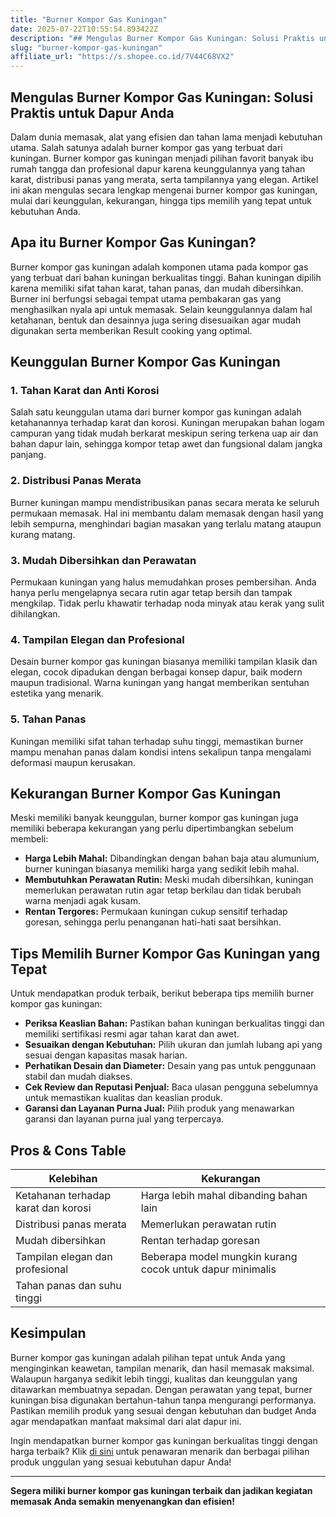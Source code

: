 ```yaml
---
title: "Burner Kompor Gas Kuningan"
date: 2025-07-22T10:55:54.893422Z
description: "## Mengulas Burner Kompor Gas Kuningan: Solusi Praktis untuk Dapur Anda..."
slug: "burner-kompor-gas-kuningan"
affiliate_url: "https://s.shopee.co.id/7V44C68VX2"
---
```

## Mengulas Burner Kompor Gas Kuningan: Solusi Praktis untuk Dapur Anda

Dalam dunia memasak, alat yang efisien dan tahan lama menjadi kebutuhan utama. Salah satunya adalah burner kompor gas yang terbuat dari kuningan. Burner kompor gas kuningan menjadi pilihan favorit banyak ibu rumah tangga dan profesional dapur karena keunggulannya yang tahan karat, distribusi panas yang merata, serta tampilannya yang elegan. Artikel ini akan mengulas secara lengkap mengenai burner kompor gas kuningan, mulai dari keunggulan, kekurangan, hingga tips memilih yang tepat untuk kebutuhan Anda.

## Apa itu Burner Kompor Gas Kuningan?

Burner kompor gas kuningan adalah komponen utama pada kompor gas yang terbuat dari bahan kuningan berkualitas tinggi. Bahan kuningan dipilih karena memiliki sifat tahan karat, tahan panas, dan mudah dibersihkan. Burner ini berfungsi sebagai tempat utama pembakaran gas yang menghasilkan nyala api untuk memasak. Selain keunggulannya dalam hal ketahanan, bentuk dan desainnya juga sering disesuaikan agar mudah digunakan serta memberikan Result cooking yang optimal.

## Keunggulan Burner Kompor Gas Kuningan

### 1. Tahan Karat dan Anti Korosi

Salah satu keunggulan utama dari burner kompor gas kuningan adalah ketahanannya terhadap karat dan korosi. Kuningan merupakan bahan logam campuran yang tidak mudah berkarat meskipun sering terkena uap air dan bahan dapur lain, sehingga kompor tetap awet dan fungsional dalam jangka panjang.

### 2. Distribusi Panas Merata

Burner kuningan mampu mendistribusikan panas secara merata ke seluruh permukaan memasak. Hal ini membantu dalam memasak dengan hasil yang lebih sempurna, menghindari bagian masakan yang terlalu matang ataupun kurang matang.

### 3. Mudah Dibersihkan dan Perawatan

Permukaan kuningan yang halus memudahkan proses pembersihan. Anda hanya perlu mengelapnya secara rutin agar tetap bersih dan tampak mengkilap. Tidak perlu khawatir terhadap noda minyak atau kerak yang sulit dihilangkan.

### 4. Tampilan Elegan dan Profesional

Desain burner kompor gas kuningan biasanya memiliki tampilan klasik dan elegan, cocok dipadukan dengan berbagai konsep dapur, baik modern maupun tradisional. Warna kuningan yang hangat memberikan sentuhan estetika yang menarik.

### 5. Tahan Panas

Kuningan memiliki sifat tahan terhadap suhu tinggi, memastikan burner mampu menahan panas dalam kondisi intens sekalipun tanpa mengalami deformasi maupun kerusakan.

## Kekurangan Burner Kompor Gas Kuningan

Meski memiliki banyak keunggulan, burner kompor gas kuningan juga memiliki beberapa kekurangan yang perlu dipertimbangkan sebelum membeli:

- **Harga Lebih Mahal:** Dibandingkan dengan bahan baja atau alumunium, burner kuningan biasanya memiliki harga yang sedikit lebih mahal.
- **Membutuhkan Perawatan Rutin:** Meski mudah dibersihkan, kuningan memerlukan perawatan rutin agar tetap berkilau dan tidak berubah warna menjadi agak kusam.
- **Rentan Tergores:** Permukaan kuningan cukup sensitif terhadap goresan, sehingga perlu penanganan hati-hati saat bersihkan.

## Tips Memilih Burner Kompor Gas Kuningan yang Tepat

Untuk mendapatkan produk terbaik, berikut beberapa tips memilih burner kompor gas kuningan:

- **Periksa Keaslian Bahan:** Pastikan bahan kuningan berkualitas tinggi dan memiliki sertifikasi resmi agar tahan karat dan awet.
- **Sesuaikan dengan Kebutuhan:** Pilih ukuran dan jumlah lubang api yang sesuai dengan kapasitas masak harian.
- **Perhatikan Desain dan Diameter:** Desain yang pas untuk penggunaan stabil dan mudah diakses.
- **Cek Review dan Reputasi Penjual:** Baca ulasan pengguna sebelumnya untuk memastikan kualitas dan keaslian produk.
- **Garansi dan Layanan Purna Jual:** Pilih produk yang menawarkan garansi dan layanan purna jual yang terpercaya.

## Pros & Cons Table

| Kelebihan                                   | Kekurangan                                 |
|----------------------------------------------|--------------------------------------------|
| Ketahanan terhadap karat dan korosi       | Harga lebih mahal dibanding bahan lain  |
| Distribusi panas merata                     | Memerlukan perawatan rutin             |
| Mudah dibersihkan                          | Rentan terhadap goresan               |
| Tampilan elegan dan profesional            | Beberapa model mungkin kurang cocok untuk dapur minimalis |
| Tahan panas dan suhu tinggi                |                                            |

## Kesimpulan

Burner kompor gas kuningan adalah pilihan tepat untuk Anda yang menginginkan keawetan, tampilan menarik, dan hasil memasak maksimal. Walaupun harganya sedikit lebih tinggi, kualitas dan keunggulan yang ditawarkan membuatnya sepadan. Dengan perawatan yang tepat, burner kuningan bisa digunakan bertahun-tahun tanpa mengurangi performanya. Pastikan memilih produk yang sesuai dengan kebutuhan dan budget Anda agar mendapatkan manfaat maksimal dari alat dapur ini.

Ingin mendapatkan burner kompor gas kuningan berkualitas tinggi dengan harga terbaik? Klik [di sini](https://s.shopee.co.id/7V44C68VX2) untuk penawaran menarik dan berbagai pilihan produk unggulan yang sesuai kebutuhan dapur Anda!

---

**Segera miliki burner kompor gas kuningan terbaik dan jadikan kegiatan memasak Anda semakin menyenangkan dan efisien!**